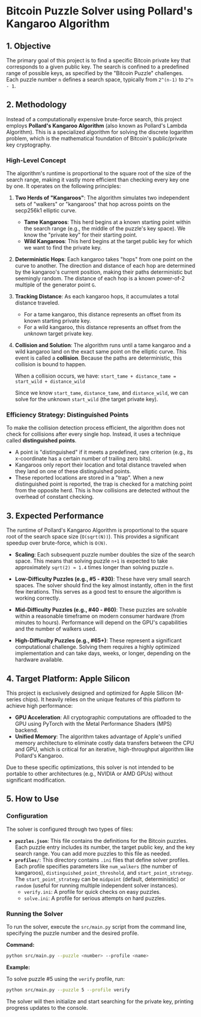 # Bitcoin Puzzle Solver using Pollard's Kangaroo Algorithm

## 1. Objective

The primary goal of this project is to find a specific Bitcoin private key that corresponds to a given public key. The search is confined to a predefined range of possible keys, as specified by the "Bitcoin Puzzle" challenges. Each puzzle number `n` defines a search space, typically from `2^(n-1)` to `2^n - 1`.

## 2. Methodology

Instead of a computationally expensive brute-force search, this project employs **Pollard's Kangaroo Algorithm** (also known as Pollard's Lambda Algorithm). This is a specialized algorithm for solving the discrete logarithm problem, which is the mathematical foundation of Bitcoin's public/private key cryptography.

### High-Level Concept

The algorithm's runtime is proportional to the square root of the size of the search range, making it vastly more efficient than checking every key one by one. It operates on the following principles:

1.  **Two Herds of "Kangaroos"**: The algorithm simulates two independent sets of "walkers" or "kangaroos" that hop across points on the secp256k1 elliptic curve.
    *   **Tame Kangaroos**: This herd begins at a known starting point within the search range (e.g., the middle of the puzzle's key space). We know the "private key" for their starting point.
    *   **Wild Kangaroos**: This herd begins at the target public key for which we want to find the private key.

2.  **Deterministic Hops**: Each kangaroo takes "hops" from one point on the curve to another. The direction and distance of each hop are determined by the kangaroo's current position, making their paths deterministic but seemingly random. The distance of each hop is a known power-of-2 multiple of the generator point `G`.

3.  **Tracking Distance**: As each kangaroo hops, it accumulates a total distance traveled.
    *   For a tame kangaroo, this distance represents an offset from its known starting private key.
    *   For a wild kangaroo, this distance represents an offset from the *unknown* target private key.

4.  **Collision and Solution**: The algorithm runs until a tame kangaroo and a wild kangaroo land on the exact same point on the elliptic curve. This event is called a **collision**. Because the paths are deterministic, this collision is bound to happen.

    When a collision occurs, we have:
    `start_tame + distance_tame = start_wild + distance_wild`

    Since we know `start_tame`, `distance_tame`, and `distance_wild`, we can solve for the unknown `start_wild` (the target private key).

### Efficiency Strategy: Distinguished Points

To make the collision detection process efficient, the algorithm does not check for collisions after every single hop. Instead, it uses a technique called **distinguished points**.

*   A point is "distinguished" if it meets a predefined, rare criterion (e.g., its x-coordinate has a certain number of trailing zero bits).
*   Kangaroos only report their location and total distance traveled when they land on one of these distinguished points.
*   These reported locations are stored in a "trap". When a new distinguished point is reported, the trap is checked for a matching point from the opposite herd. This is how collisions are detected without the overhead of constant checking.

## 3. Expected Performance

The runtime of Pollard's Kangaroo Algorithm is proportional to the square root of the search space size (`O(sqrt(N))`). This provides a significant speedup over brute-force, which is `O(N)`.

- **Scaling**: Each subsequent puzzle number doubles the size of the search space. This means that solving puzzle `n+1` is expected to take approximately `sqrt(2) ≈ 1.4` times longer than solving puzzle `n`.

- **Low-Difficulty Puzzles (e.g., #5 - #30)**: These have very small search spaces. The solver should find the key almost instantly, often in the first few iterations. This serves as a good test to ensure the algorithm is working correctly.

- **Mid-Difficulty Puzzles (e.g., #40 - #60)**: These puzzles are solvable within a reasonable timeframe on modern consumer hardware (from minutes to hours). Performance will depend on the GPU's capabilities and the number of walkers used.

- **High-Difficulty Puzzles (e.g., #65+)**: These represent a significant computational challenge. Solving them requires a highly optimized implementation and can take days, weeks, or longer, depending on the hardware available.

## 4. Target Platform: Apple Silicon

This project is exclusively designed and optimized for Apple Silicon (M-series chips). It heavily relies on the unique features of this platform to achieve high performance:

-   **GPU Acceleration**: All cryptographic computations are offloaded to the GPU using PyTorch with the Metal Performance Shaders (MPS) backend.
-   **Unified Memory**: The algorithm takes advantage of Apple's unified memory architecture to eliminate costly data transfers between the CPU and GPU, which is critical for an iterative, high-throughput algorithm like Pollard's Kangaroo.

Due to these specific optimizations, this solver is not intended to be portable to other architectures (e.g., NVIDIA or AMD GPUs) without significant modification.

## 5. How to Use

### Configuration

The solver is configured through two types of files:

-   **`puzzles.json`**: This file contains the definitions for the Bitcoin puzzles. Each puzzle entry includes its number, the target public key, and the key search range. You can add more puzzles to this file as needed.
-   **`profiles/`**: This directory contains `.ini` files that define solver profiles. Each profile specifies parameters like `num_walkers` (the number of kangaroos), `distinguished_point_threshold`, and `start_point_strategy`. The `start_point_strategy` can be `midpoint` (default, deterministic) or `random` (useful for running multiple independent solver instances).
    -   `verify.ini`: A profile for quick checks on easy puzzles.
    -   `solve.ini`: A profile for serious attempts on hard puzzles.

### Running the Solver

To run the solver, execute the `src/main.py` script from the command line, specifying the puzzle number and the desired profile.

**Command:**

```bash
python src/main.py --puzzle <number> --profile <name>
```

**Example:**

To solve puzzle #5 using the `verify` profile, run:

```bash
python src/main.py --puzzle 5 --profile verify
```

The solver will then initialize and start searching for the private key, printing progress updates to the console.
